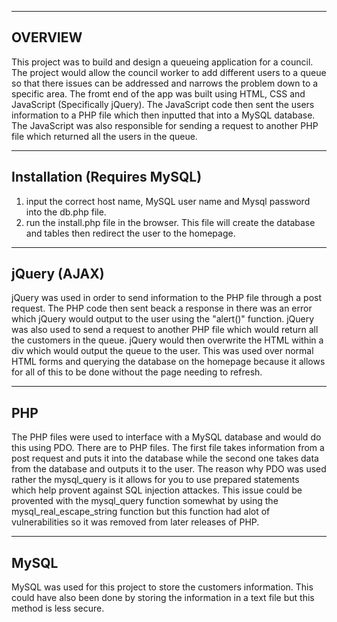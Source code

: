 --------
OVERVIEW
--------
This project was to build and design a queueing application for a council. The project would allow the council worker to add different users to a queue so that there issues can be addressed and narrows the problem down to a specific area. The fromt end of the app was built using HTML, CSS and JavaScript (Specifically jQuery). The JavaScript code then sent the users information to a PHP file which then inputted that into a MySQL database. The JavaScript was also responsible for sending a request to another PHP file which returned all the users in the queue.

-----------------------------
Installation (Requires MySQL)
-----------------------------
1) input the correct host name, MySQL user name and Mysql password into the db.php file.
2) run the install.php file in the browser. This file will create the database and tables then redirect the user to the homepage.

-------------
jQuery (AJAX)
-------------
jQuery was used in order to send information to the PHP file through a post request. The PHP code then sent beack a response in there was an error which jQuery would output to the user using the "alert()" function. jQuery was also used to send a request to another PHP file which would return all the customers in the queue. jQuery would then overwrite the HTML within a div which would output the queue to the user. This was used over normal HTML forms and querying the database on the homepage because it allows for all of this to be done without the page needing to refresh.

---
PHP
---
The PHP files were used to interface with a MySQL database and would do this using PDO. There are to PHP files. The first file takes information from a post request and puts it into the database while the second one takes data from the database and outputs it to the user. The reason why PDO was used rather the mysql_query is it allows for you to use prepared statements which help provent against SQL injection attackes. This issue could be provented with the mysql_query function somewhat by using the mysql_real_escape_string function but this function had alot of vulnerabilities so it was removed from later releases of PHP.

-----
MySQL
-----
MySQL was used for this project to store the customers information. This could have also been done by storing the information in a text file but this method is less secure.
